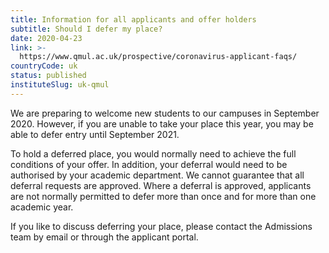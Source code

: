 ```yaml
---
title: Information for all applicants and offer holders
subtitle: Should I defer my place?
date: 2020-04-23
link: >-
  https://www.qmul.ac.uk/prospective/coronavirus-applicant-faqs/
countryCode: uk
status: published
instituteSlug: uk-qmul
---
```

We are preparing to welcome new students to our campuses in September 2020. However, if you are unable to take your place this year, you may be able to defer entry until September 2021.

To hold a deferred place, you would normally need to achieve the full conditions of your offer. In addition, your deferral would need to be authorised by your academic department. We cannot guarantee that all deferral requests are approved. Where a deferral is approved, applicants are not normally permitted to defer more than once and for more than one academic year.

If you like to discuss deferring your place, please contact the Admissions team by email or through the applicant portal.
